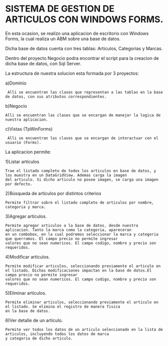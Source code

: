 # SISTEMA DE GESTION DE ARTICULOS CON WINDOWS FORMS.

En esta ocasion, se realizo una aplicacion de escritorio con Windows Forms, la cual realiza un ABM sobre una
base de datos.

Dicha base de datos cuenta con tres tablas: Articulos, Categorias y Marcas.

Dentro del proyecto Negocio podra encontrar el script para la creacion de dicha base de datos, con Sql Server.


La estructura de nuestra solucion esta formada por 3 proyectos:

   a)Dominio

     Alli se encuentran las clases que representan a las tablas en la base de datos, con sus atributos correspondientes.

   b)Negocio

    Alli se encuentran las clases que se encargan de manejar la logica de nuestra aplicacion.

   c)Vistas (TpWinForms) 

     Alli se encuentran las clases que se encargan de interactuar con el usuario (Forms).


La aplicacion permite:

  1)Listar artículos
   
    Trae el listado completo de todos los articulos en base de datos, y los muestra en un DataGridView. Ademas carga la imagen
    del articulo. Si dicho articulo no posee imagen, se carga una imagen por defecto.
  
  2)Búsqueda de artículos por distintos criterios

    Permite filtrar sobre el listado completo de articulos por nombre, categoria y marca.
  
  3)Agregar artículos.

    Permite agregar articulos a la base de datos, desde nuestra aplicacion. Tanto la marca como la categoria, apareceran 
    en un combobox, en la cual podremos seleccionar la marca y categoria que querramos. El campo precio no permite ingresar
    valores que no sean numericos. El campo codigo, nombre y precio son requeridos.
  
  4)Modificar artículos.

    Permite modificar articulos, seleccionando previamente el articulo en el listado. Dichas modificaciones impactan en la base de datos.El campo precio no permite ingresar
    valores que no sean numericos. El campo codigo, nombre y precio son requeridos.

  
  5)Eliminar artículos.

    Permite eliminar articulos, seleccionando previamente el articulo en el listado. Se elimina el registro de manera fisica
    en la base de datos.
  
  6)Ver detalle de un artículo.

    Permite ver todos los datos de un articulo seleccionado en la lista de articulos, incluyendo todos los datos de marca
    y categoria de dicho articulo.
